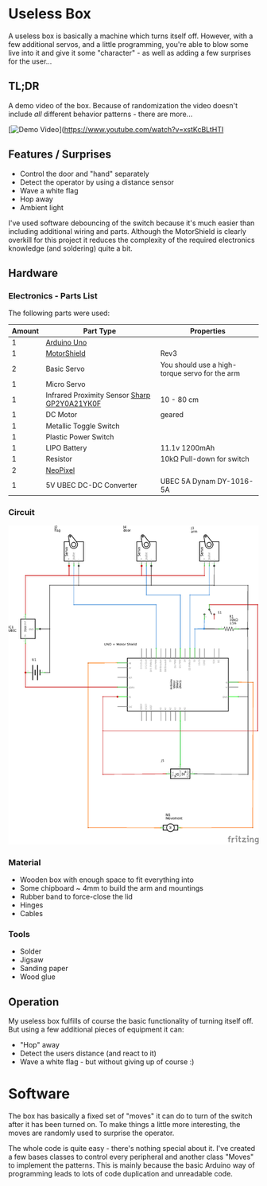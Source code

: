 # Useless Box
A useless box is basically a machine which turns itself off. However, with a few additional servos, and a little programming, you're able to blow some live into it and give it some "character" - as well as adding a few surprises for the user...

## TL;DR 

A demo video of the box. Because of randomization the video doesn't include _all_ different behavior patterns - there are more...

[![Demo Video](https://img.youtube.com/vi/xstKcBLtHTI/0.jpg)](https://www.youtube.com/watch?v=xstKcBLtHTI

## Features / Surprises

* Control the door and "hand" separately
* Detect the operator by using a distance sensor
* Wave a white flag
* Hop away
* Ambient light

I've used software debouncing of the switch because it's much easier than including additional wiring and parts.
Although the MotorShield is clearly overkill for this project it reduces the complexity of the required electronics knowledge (and soldering) quite a bit.

## Hardware

### Electronics - Parts List

The following parts were used:

| Amount | Part Type | Properties |
|--------|-----------|------------|
| 1 | [Arduino Uno](https://www.arduino.cc/en/Main/arduinoBoardUno) | |
| 1 | [MotorShield](https://www.arduino.cc/en/Main/ArduinoMotorShieldR3) | Rev3 |
| 2 | Basic Servo | You should use a high-torque servo for the arm |
| 1	| Micro Servo | |
| 1	| Infrared Proximity Sensor [Sharp GP2Y0A21YK0F](http://www.sharpsma.com/webfm_send/1489) | 10 - 80 cm |
| 1	| DC Motor | geared |
| 1 | Metallic Toggle Switch | |
| 1 | Plastic Power Switch | |
| 1 | LIPO Battery | 11.1v 1200mAh |
| 1 | Resistor | 10k&#937; Pull-down for switch |
| 2 | [NeoPixel](https://www.adafruit.com/category/168) | |
| 1 | 5V UBEC DC-DC Converter | UBEC 5A Dynam DY-1016-5A |

### Circuit

![Circuit Diagram](images/useless-box_schem.png)

### Material

* Wooden box with enough space to fit everything into
* Some chipboard ~ 4mm to build the arm and mountings
* Rubber band to force-close the lid
* Hinges
* Cables

### Tools

* Solder
* Jigsaw
* Sanding paper
* Wood glue

## Operation

My useless box fulfills of course the basic functionality of turning itself off.
But using a few additional pieces of equipment it can:

* "Hop" away
* Detect the users distance (and react to it)
* Wave a white flag - but without giving up of course :)

# Software

The box has basically a fixed set of "moves" it can do to turn of the switch after it has been turned on. To make things a little more interesting, the moves are randomly used to surprise the operator.

The whole code is quite easy - there's nothing special about it.
I've created a few bases classes to control every peripheral and another class "Moves" to implement the patterns. This is mainly because the basic Arduino way of programming leads to lots of code duplication and unreadable code.
